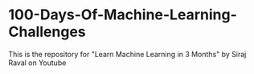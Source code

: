# 100-Days-Of-Machine-Learning-Challenges
This is the repository for "Learn Machine Learning in 3 Months" by Siraj Raval on Youtube
